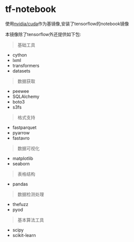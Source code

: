 # tf-notebook

使用[nvidia/cuda](https://hub.docker.com/r/nvidia/cuda)作为基镜像,安装了tensorflow的notebook镜像

本镜像除了tensorflow外还提供如下包:

>基础工具

+ cython
+ lxml
+ transformers
+ datasets

> 数据获取

+ peewee
+ SQLAlchemy
+ boto3
+ s3fs

> 格式支持

+ fastparquet
+ pyarrow
+ fastavro

> 数据可视化

+ matplotlib
+ seaborn

> 表格结构

+ pandas

> 数据检测处理

+ thefuzz
+ pyod

> 基本算法工具

+ scipy
+ scikit-learn